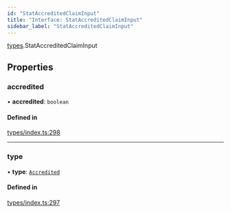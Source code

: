 ```yaml
---
id: "StatAccreditedClaimInput"
title: "Interface: StatAccreditedClaimInput"
sidebar_label: "StatAccreditedClaimInput"
---
```


[types](../../../modules/Types/Types.md).StatAccreditedClaimInput

## Properties

### accredited

• **accredited**: `boolean`

#### Defined in

[types/index.ts:298](https://github.com/PolymeshAssociation/polymesh-sdk/blob/2d3ac2aea/src/types/index.ts#L298)

___

### type

• **type**: [`Accredited`](../../../enums/Types/ClaimType/ClaimType.md#accredited)

#### Defined in

[types/index.ts:297](https://github.com/PolymeshAssociation/polymesh-sdk/blob/2d3ac2aea/src/types/index.ts#L297)
